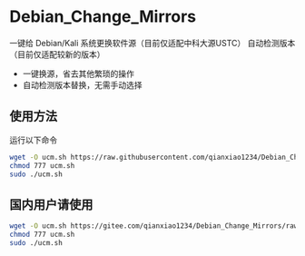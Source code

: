 # Debian_Change_Mirrors
一键给 Debian/Kali 系统更换软件源（目前仅适配中科大源USTC）
自动检测版本（目前仅适配较新的版本）
- 一键换源，省去其他繁琐的操作
- 自动检测版本替换，无需手动选择
## 使用方法
运行以下命令
```sh
wget -O ucm.sh https://raw.githubusercontent.com/qianxiao1234/Debian_Change_Mirrors/main/dcm.sh
chmod 777 ucm.sh
sudo ./ucm.sh
```
## 国内用户请使用
```sh
wget -O ucm.sh https://gitee.com/qianxiao1234/Debian_Change_Mirrors/raw/main/dcm.sh
chmod 777 ucm.sh
sudo ./ucm.sh
```
